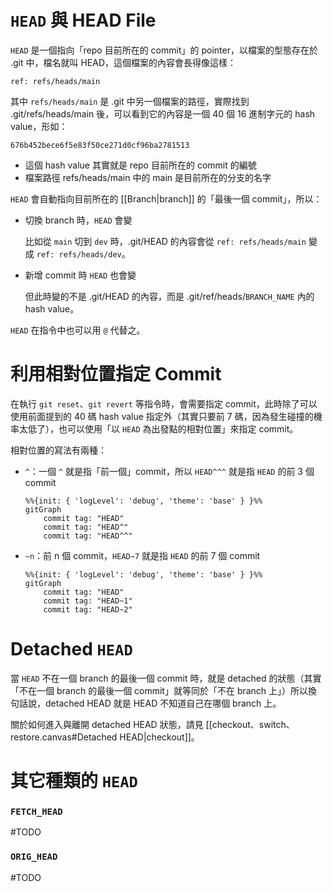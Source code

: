 # `HEAD` 與 HEAD File

`HEAD` 是一個指向「repo 目前所在的 commit」的 pointer，以檔案的型態存在於 .git 中，檔名就叫 HEAD，這個檔案的內容會長得像這樣：

```plaintext
ref: refs/heads/main
```

其中 `refs/heads/main` 是 .git 中另一個檔案的路徑，實際找到 .git/refs/heads/main 後，可以看到它的內容是一個 40 個 16 進制字元的 hash value，形如：

```plaintext
676b452bece6f5e83f50ce271d0cf96ba2781513
```

- 這個 hash value 其實就是 repo 目前所在的 commit 的編號
- 檔案路徑 refs/heads/main 中的 main 是目前所在的分支的名字

`HEAD` 會自動指向目前所在的 [[Branch|branch]] 的「最後一個 commit」，所以：

- 切換 branch 時，`HEAD` 會變

    比如從 `main` 切到 `dev` 時，.git/HEAD 的內容會從 `ref: refs/heads/main` 變成 `ref: refs/heads/dev`。

- 新增 commit 時 `HEAD` 也會變

    但此時變的不是 .git/HEAD 的內容，而是 .git/ref/heads/`BRANCH_NAME` 內的 hash value。

`HEAD` 在指令中也可以用 `@` 代替之。

# 利用相對位置指定 Commit

在執行 `git reset`、`git revert` 等指令時，會需要指定 commit，此時除了可以使用前面提到的 40 碼 hash value 指定外（其實只要前 7 碼，因為發生碰撞的機率太低了），也可以使用「以 `HEAD` 為出發點的相對位置」來指定 commit。

相對位置的寫法有兩種：

- `^`：一個 `^` 就是指「前一個」commit，所以 `HEAD^^^` 就是指 `HEAD` 的前 3 個 commit

    ```mermaid
    %%{init: { 'logLevel': 'debug', 'theme': 'base' } }%%
    gitGraph
        commit tag: "HEAD"
        commit tag: "HEAD^"
        commit tag: "HEAD^^"
    ```

- `~n`：前 n 個 commit，`HEAD~7` 就是指 `HEAD` 的前 7 個 commit

    ```mermaid
    %%{init: { 'logLevel': 'debug', 'theme': 'base' } }%%
    gitGraph
        commit tag: "HEAD"
        commit tag: "HEAD~1"
        commit tag: "HEAD~2"
    ```

# Detached `HEAD`

當 `HEAD` 不在一個 branch 的最後一個 commit 時，就是 detached 的狀態（其實「不在一個 branch 的最後一個 commit」就等同於「不在 branch 上」）所以換句話說，detached HEAD 就是 HEAD 不知道自己在哪個 branch 上。

關於如何進入與離開 detached HEAD 狀態，請見 [[checkout、switch、restore.canvas#Detached HEAD|checkout]]。

# 其它種類的 `HEAD`

### `FETCH_HEAD`

#TODO 

### `ORIG_HEAD`

#TODO 
